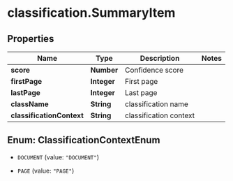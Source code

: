 # classification.SummaryItem

## Properties
Name | Type | Description | Notes
------------ | ------------- | ------------- | -------------
**score** | **Number** | Confidence score | 
**firstPage** | **Integer** | First page | 
**lastPage** | **Integer** | Last page | 
**className** | **String** | classification name | 
**classificationContext** | **String** | classification context | 


<a name="ClassificationContextEnum"></a>
## Enum: ClassificationContextEnum


* `DOCUMENT` (value: `"DOCUMENT"`)

* `PAGE` (value: `"PAGE"`)




